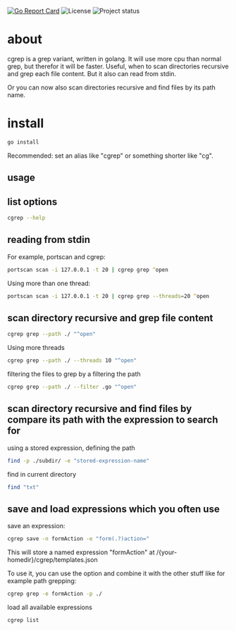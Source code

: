 [![Go Report Card](https://goreportcard.com/badge/github.com/diontech/cgrep)](https://goreportcard.com/report/github.com/diontech/cgrep)
![License](https://img.shields.io/dub/l/vibe-d.svg)
![Project status](https://img.shields.io/badge/version-0.2.0-green.svg)

# about 

cgrep is a grep variant, written in golang. It will use more cpu than normal grep, but therefor it will be faster. Useful, when to scan directories recursive and grep each file content. But it also can read from stdin.

Or you can now also scan directories recursive and find files by its path name.

# install

```zsh
go install
```

Recommended: set an alias like "cgrep" or something shorter like "cg".

## usage

## list options

```zsh
cgrep --help
```


## reading from stdin 

For example, portscan and cgrep:

```zsh
portscan scan -i 127.0.0.1 -t 20 | cgrep grep ^open
```
Using more than one thread:

```zsh
portscan scan -i 127.0.0.1 -t 20 | cgrep grep --threads=20 ^open
```

## scan directory recursive and grep file content

```zsh
cgrep grep --path ./ "^open"
```

Using more threads

```zsh
cgrep grep --path ./ --threads 10 "^open"
```
filtering the files to grep by a filtering the path

```zsh
cgrep grep --path ./ --filter .go "^open"
```

## scan directory recursive and find files by compare its path with the expression to search for

using a stored expression, defining the path
```zsh
find -p ./subdir/ -e "stored-expression-name"
```

find in current directory
```zsh
find "txt"
```

## save and load expressions which you often use

save an expression:

```zsh
cgrep save -n formAction -e "form(.?)action="
```

This will store a named expression "formAction" at /{your-homedir}/cgrep/templates.json

To use it, you can use the option and combine it with the other stuff like for example path grepping:

```zsh
cgrep grep -e formAction -p ./
```

load all available expressions

```zsh
cgrep list
```

